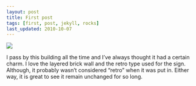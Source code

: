 ```yaml
---
layout: post
title: First post
tags: [first, post, jekyll, rocks]
last_updated: 2010-10-07
---
```


<img src="https://farm8.staticflickr.com/7170/6467485431_d4bbc9b5ed_b.jpg">

I pass by this building all the time and I’ve always thought it had a certain
charm. I love the layered brick wall and the retro type used for the sign.
Although, it probably wasn’t considered “retro” when it was put in. Either way,
it is great to see it remain unchanged for so long.

